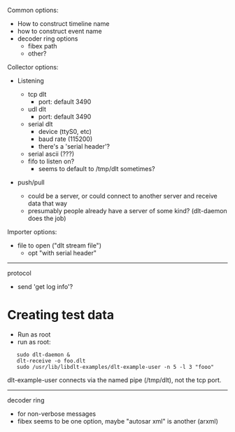 Common options:
- How to construct timeline name
- how to construct event name
- decoder ring options
  - fibex path
  - other?


Collector options:
- Listening
  - tcp dlt
    - port: default 3490
  - udl dlt
    - port: default 3490
  - serial dlt
    - device (ttyS0, etc)
    - baud rate (115200)
    - there's a 'serial header'?
  - serial ascii (???)
  - fifo to listen on?
    - seems to default to /tmp/dlt sometimes?
  
- push/pull
  - could be a server, or could connect to another server and receive data that way
  - presumably people already have a server of some kind? (dlt-daemon does the job)

Importer options:
- file to open ("dlt stream file")
  - opt "with serial header"



-------------
protocol
- send 'get log info'?
# Creating test data
- Run as root
- run as root:
```
   sudo dlt-daemon &
   dlt-receive -o foo.dlt
   sudo /usr/lib/libdlt-examples/dlt-example-user -n 5 -l 3 "fooo"
```

dlt-example-user connects via the named pipe (/tmp/dlt), not the tcp port.

--------------------

decoder ring
- for non-verbose messages
- fibex seems to be one option, maybe "autosar xml" is another (arxml)
